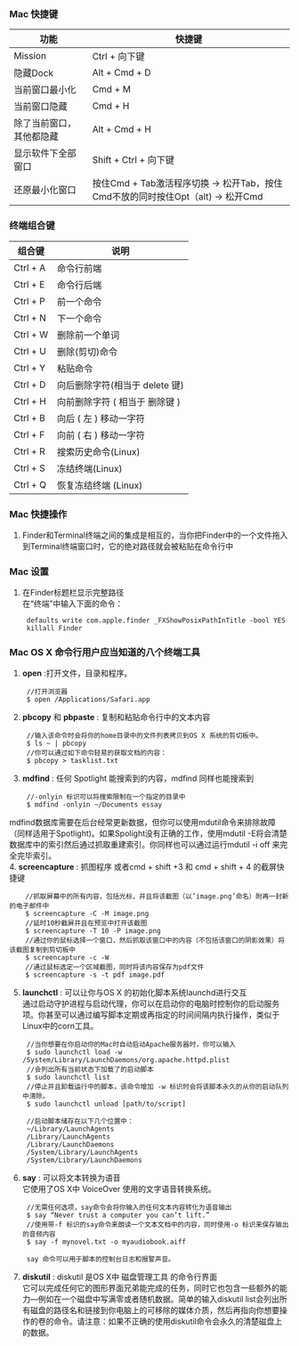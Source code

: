### Mac 快捷键

功能 | 快捷键
----|----
Mission | Ctrl + 向下键
隐藏Dock | Alt + Cmd + D
当前窗口最小化 | Cmd + M
当前窗口隐藏 | Cmd + H
除了当前窗口，其他都隐藏 | Alt + Cmd + H
显示软件下全部窗口 | Shift + Ctrl + 向下键
还原最小化窗口 | 按住Cmd + Tab激活程序切换 -> 松开Tab，按住Cmd不放的同时按住Opt（alt) -> 松开Cmd

### 终端组合键

组合键 | 说明
----|---
Ctrl + A | 命令行前端
Ctrl + E | 命令行后端
Ctrl + P | 前一个命令
Ctrl + N | 下一个命令
Ctrl + W | 删除前一个单词
Ctrl + U | 删除(剪切)命令
Ctrl + Y | 粘贴命令
Ctrl + D | 向后删除字符(相当于 delete 键)
Ctrl + H | 向前删除字符 ( 相当于 删除键 )
Ctrl + B | 向后 ( 左 ) 移动一字符
Ctrl + F | 向前 ( 右 ) 移动一字符
Ctrl + R | 搜索历史命令(Linux)
Ctrl + S | 冻结终端(Linux)
Ctrl + Q | 恢复冻结终端 (Linux)



### Mac 快捷操作
1. Finder和Terminal终端之间的集成是相互的，当你把Finder中的一个文件拖入到Terminal终端窗口时，它的绝对路径就会被粘贴在命令行中


### Mac 设置
1. 在Finder标题栏显示完整路径  
在“终端”中输入下面的命令：  
		
		defaults write com.apple.finder _FXShowPosixPathInTitle -bool YES  
		killall Finder


### Mac OS X 命令行用户应当知道的八个终端工具
1. **open** :打开文件，目录和程序。  

		//打开浏览器
		$ open /Applications/Safari.app
2. **pbcopy** 和 **pbpaste** : 复制和粘贴命令行中的文本内容  

		//输入该命令时会将你的home目录中的文件列表拷贝到OS X 系统的剪切板中。
		$ ls ~ | pbcopy
		//你可以通过如下命令轻易的获取文档的内容：
		$ pbcopy > tasklist.txt  
3. **mdfind** : 任何 Spotlight 能搜索到的内容，mdfind 同样也能搜索到

        //-onlyin 标识可以将搜索限制在一个指定的目录中
        $ mdfind -onlyin ~/Documents essay   
mdfind数据库需要在后台经常更新数据，但你可以使用mdutil命令来排除故障（同样适用于Spotlight)。如果Spolight没有正确的工作，使用mdutil -E将会清楚数据库中的索引然后通过抓取重建索引。你同样也可以通过运行mdutil -i off 来完全完毕索引。  
4. **screencapture** : 抓图程序 或者cmd + shift +3 和 cmd + shift + 4 的截屏快捷键

        //抓取屏幕中的所有内容，包括光标，并且将该截图（以’image.png’命名）附再一封新的电子邮件中        
        $ screencapture -C -M image.png   
        //延时10秒截屏并且在预览中打开该截图    
        $ screencapture -T 10 -P image.png
        //通过你的鼠标选择一个窗口，然后抓取该窗口中的内容（不包括该窗口的阴影效果）将该截图复制到剪切板中
        $ screencapture -c -W   
        //通过鼠标选定一个区域截图，同时将该内容保存为pdf文件
        $ screencapture -s -t pdf image.pdf

5. **launchctl** : 可以让你与OS X 的初始化脚本系统launchd进行交互  
    通过启动守护进程与启动代理，你可以在启动你的电脑时控制你的启动服务项。你甚至可以通过编写脚本定期或再指定的时间间隔内执行操作，类似于Linux中的corn工具。    
        
        //当你想要在你启动你的Mac时自动启动Apache服务器时，你可以输入  
        $ sudo launchctl load -w /System/Library/LaunchDaemons/org.apache.httpd.plist  
        //会列出所有当前状态下加载了的启动脚本  
        $ sudo launchctl list
        //停止并且卸载运行中的脚本，该命令增加 -w 标识时会将该脚本永久的从你的启动队列中清除。
        $ sudo launchctl unload [path/to/script] 
        
        //启动脚本储存在以下几个位置中：
        ~/Library/LaunchAgents         
        /Library/LaunchAgents            
        /Library/LaunchDaemons         
        /System/Library/LaunchAgents            
        /System/Library/LaunchDaemons  
 6. **say** : 可以将文本转换为语音  
     它使用了OS X中 VoiceOver 使用的文字语音转换系统。
     
         //无需任何选项，say命令会将你输入的任何文本内容转化为语音输出 
         $ say “Never trust a computer you can’t lift.”  
         //使用带-f 标识的say命令来朗读一个文本文档中的内容，同时使用-o 标识来保存输出的音频内容
         $ say -f mynovel.txt -o myaudiobook.aiff  
         
         say 命令可以用于脚本的控制台日志和报警声音。
7. **diskutil** : diskutil 是OS X中 磁盘管理工具 的命令行界面  
    它可以完成任何它的图形界面兄弟能完成的任务，同时它也包含一些额外的能力—例如在一个磁盘中写满零或者随机数据。简单的输入diskutil list会列出所有磁盘的路径名和链接到你电脑上的可移除的媒体介质，然后再指向你想要操作的卷的命令。请注意：如果不正确的使用diskutil命令会永久的清楚磁盘上的数据。  
    
    
    
	

	
  
  